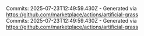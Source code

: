 Commits: 2025-07-23T12:49:59.430Z - Generated via https://github.com/marketplace/actions/artificial-grass
<br>
Commits: 2025-07-23T12:49:59.430Z - Generated via https://github.com/marketplace/actions/artificial-grass
<br>
